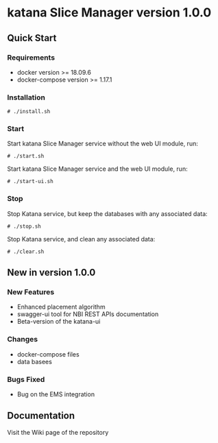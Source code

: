 # katana Slice Manager version 1.0.0

## Quick Start

### Requirements
- docker version >= 18.09.6
- docker-compose version >= 1.17.1

### Installation
````
# ./install.sh
````

### Start
Start katana Slice Manager service without the web UI module, run:
````
# ./start.sh
````

Start katana Slice Manager service and the web UI module, run:
````
# ./start-ui.sh
````

### Stop
Stop Katana service, but keep the databases with any associated data:
````
# ./stop.sh
````

Stop Katana service, and clean any associated data:
````
# ./clear.sh
````

## New in version 1.0.0
### New Features
- Enhanced placement algorithm
- swagger-ui tool for NBI REST APIs documentation
- Beta-version of the katana-ui

### Changes
- docker-compose files
- data basees

### Bugs Fixed
- Bug on the EMS integration


## Documentation
Visit the Wiki page of the repository
